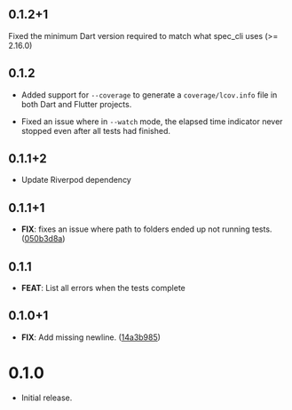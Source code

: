 ## 0.1.2+1

Fixed the minimum Dart version required to match what spec_cli uses (>= 2.16.0)

## 0.1.2

- Added support for `--coverage` to generate a `coverage/lcov.info`
  file in both Dart and Flutter projects.

- Fixed an issue where in `--watch` mode, the elapsed time indicator
  never stopped even after all tests had finished.
 
## 0.1.1+2

 - Update Riverpod dependency

## 0.1.1+1

 - **FIX**: fixes an issue where path to folders ended up not running tests. ([050b3d8a](https://github.com/invertase/spec/commit/050b3d8a413d9b328110b7d2e9efadb8a2201a4a))

## 0.1.1

- **FEAT**: List all errors when the tests complete

## 0.1.0+1

 - **FIX**: Add missing newline. ([14a3b985](https://github.com/invertase/spec/commit/14a3b985b7ee2586ca3b5f1528ef05d22670f75c))

# 0.1.0

- Initial release.